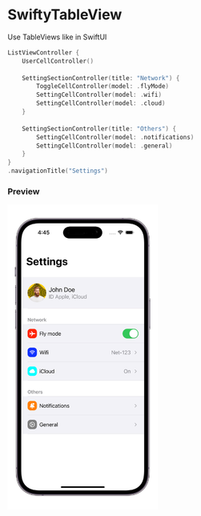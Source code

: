 # SwiftyTableView
Use TableViews like in SwiftUI

```swift
ListViewController {
    UserCellController()
    
    SettingSectionController(title: "Network") {
        ToggleCellController(model: .flyMode)
        SettingCellController(model: .wifi)
        SettingCellController(model: .cloud)
    }
    
    SettingSectionController(title: "Others") {
        SettingCellController(model: .notifications)
        SettingCellController(model: .general)
    }
}
.navigationTitle("Settings")
```

### Preview
<img src="SwiftyTableView/Previews/SnapshotPreview.png" width="300" />
